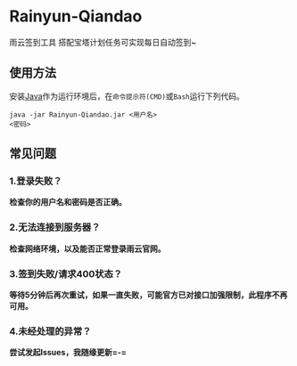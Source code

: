 # Rainyun-Qiandao
雨云签到工具 搭配宝塔计划任务可实现每日自动签到~


## 使用方法
安装[Java](https://www.java.com/zh-CN/download/)作为运行环境后，在<code>命令提示符(CMD)</code>或<code>Bash</code>运行下列代码。

<code>java -jar Rainyun-Qiandao.jar <用户名> <密码></code>

## 常见问题

### 1.登录失败？
**检查你的用户名和密码是否正确。**

### 2.无法连接到服务器？
**检查网络环境，以及能否正常登录雨云官网。**

### 3.签到失败/请求400状态？
**等待5分钟后再次重试，如果一直失败，可能官方已对接口加强限制，此程序不再可用。**

### 4.未经处理的异常？
**尝试发起Issues，我随缘更新=-=**
